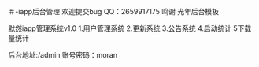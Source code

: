 ＃-iapp后台管理
欢迎提交bug QQ：2659917175
鸣谢 光年后台模板

默然iapp管理系统v1.0
1.用户管理系统
2.更新系统
3.公告系统
4.启动统计
5下载量统计

后台地址:/admin
账号密码：moran
